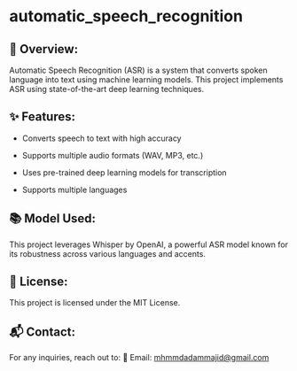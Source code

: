 # automatic_speech_recognition

## 📌 Overview:

Automatic Speech Recognition (ASR) is a system that converts spoken language into text using machine learning models. This project implements ASR using state-of-the-art deep learning techniques.

## ✨ Features:

- Converts speech to text with high accuracy

- Supports multiple audio formats (WAV, MP3, etc.)

- Uses pre-trained deep learning models for transcription

- Supports multiple languages 

## 📚 Model Used:

This project leverages Whisper by OpenAI, a powerful ASR model known for its robustness across various languages and accents.

## 📝 License:

This project is licensed under the MIT License.

## 📬 Contact:

For any inquiries, reach out to:
📧 Email: mhmmdadammajid@gmail.com
